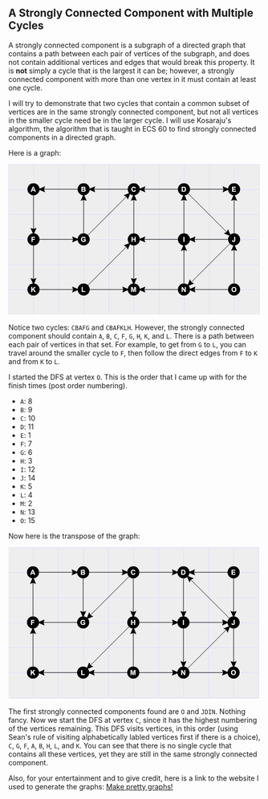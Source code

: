 ## A Strongly Connected Component with Multiple Cycles ##

A strongly connected component is a subgraph of a directed graph that contains a path between each pair of vertices of the subgraph, and does not contain additional vertices and edges that would break this property. It is **not** simply a cycle that is the largest it can be; however, a strongly connected component with more than one vertex in it must contain at least one cycle.

I will try to demonstrate that two cycles that contain a common subset of vertices are in the same strongly connected component, but not all vertices in the smaller cycle need be in the larger cycle. I will use Kosaraju's algorithm, the algorithm that is taught in ECS 60 to find strongly connected components in a directed graph.

Here is a graph:

![Example graph](images\SCCgraph.png)

Notice two cycles: `CBAFG` and `CBAFKLH`. However, the strongly connected component should contain `A`, `B`, `C`, `F`, `G`, `H`, `K`, and `L`. There is a path between each pair of vertices in that set. For example, to get from `G` to `L`, you can travel around the smaller cycle to `F`, then follow the direct edges from `F` to `K` and from `K` to `L`.

I started the DFS at vertex `O`. This is the order that I came up with for the finish times (post order numbering).

- `A`: 8
- `B`: 9
- `C`: 10
- `D`: 11
- `E`: 1
- `F`: 7
- `G`: 6
- `H`: 3
- `I`: 12
- `J`: 14
- `K`: 5
- `L`: 4
- `M`: 2
- `N`: 13
- `O`: 15

Now here is the transpose of the graph:

![Transpose of example graph](images\SCCtransposegraph.png)

The first strongly connected components found are `O` and `JDIN`. Nothing fancy. Now we start the DFS at vertex `C`, since it has the highest numbering of the vertices remaining. This DFS visits vertices, in this order (using Sean's rule of visiting alphabetically labled vertices first if there is a choice), `C`, `G`, `F`, `A`, `B`, `H`, `L`, and `K`. You can see that there is no single cycle that contains all these vertices, yet they are still in the same strongly connected component.

Also, for your entertainment and to give credit, here is a link to the website I used to generate the graphs: [Make pretty graphs!](http://illuminations.nctm.org/Activity.aspx?id=3550)